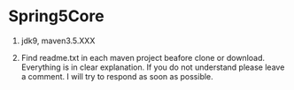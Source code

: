 # Spring5Core

1. jdk9, maven3.5.XXX

2. Find readme.txt in each maven project beafore clone or download. Everything is in clear explanation.
If you do not understand please leave a comment. I will try to respond as soon as possible.
